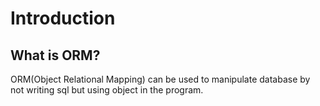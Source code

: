 # Introduction

## What is ORM?

ORM(Object Relational Mapping) can be used to manipulate database by not writing sql but using object in the program.